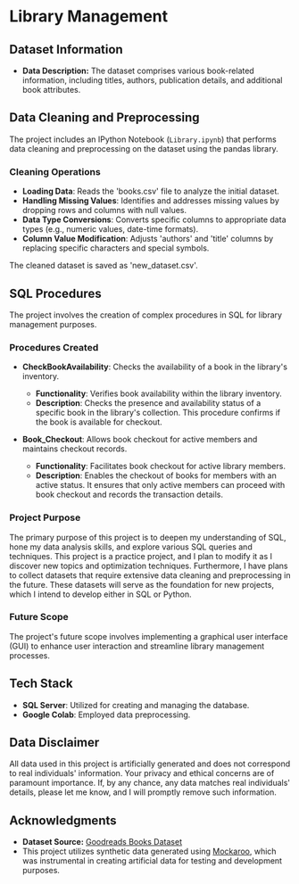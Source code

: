 # Library Management

## Dataset Information

- **Data Description:** The dataset comprises various book-related information, including titles, authors, publication details, and additional book attributes.

## Data Cleaning and Preprocessing

The project includes an IPython Notebook (`Library.ipynb`) that performs data cleaning and preprocessing on the dataset using the pandas library.

### Cleaning Operations

- **Loading Data**: Reads the 'books.csv' file to analyze the initial dataset.
- **Handling Missing Values**: Identifies and addresses missing values by dropping rows and columns with null values.
- **Data Type Conversions**: Converts specific columns to appropriate data types (e.g., numeric values, date-time formats).
- **Column Value Modification**: Adjusts 'authors' and 'title' columns by replacing specific characters and special symbols.

The cleaned dataset is saved as 'new_dataset.csv'.

## SQL Procedures

The project involves the creation of complex procedures in SQL for library management purposes.

### Procedures Created

- **CheckBookAvailability**: Checks the availability of a book in the library's inventory.
  - **Functionality**: Verifies book availability within the library inventory.
  - **Description**: Checks the presence and availability status of a specific book in the library's collection. This procedure confirms if the book is available for checkout.

- **Book_Checkout**: Allows book checkout for active members and maintains checkout records.
  - **Functionality**: Facilitates book checkout for active library members.
  - **Description**: Enables the checkout of books for members with an active status. It ensures that only active members can proceed with book checkout and records the transaction details.
 
### Project Purpose

The primary purpose of this project is to deepen my understanding of SQL, hone my data analysis skills, and explore various SQL queries and techniques. This project is a practice project, and I plan to modify it as I discover new topics and optimization techniques. Furthermore, I have plans to collect datasets that require extensive data cleaning and preprocessing in the future. These datasets will serve as the foundation for new projects, which I intend to develop either in SQL or Python.


### Future Scope

The project's future scope involves implementing a graphical user interface (GUI) to enhance user interaction and streamline library management processes.

## Tech Stack

- **SQL Server**: Utilized for creating and managing the database.
- **Google Colab**: Employed data preprocessing.

## Data Disclaimer

All data used in this project is artificially generated and does not correspond to real individuals' information. Your privacy and ethical concerns are of paramount importance. If, by any chance, any data matches real individuals' details, please let me know, and I will promptly remove such information.

## Acknowledgments

- **Dataset Source:** [Goodreads Books Dataset](https://www.kaggle.com/datasets/jealousleopard/goodreadsbooks)
- This project utilizes synthetic data generated using [Mockaroo](https://www.mockaroo.com/), which was instrumental in creating artificial data for testing and development purposes.
